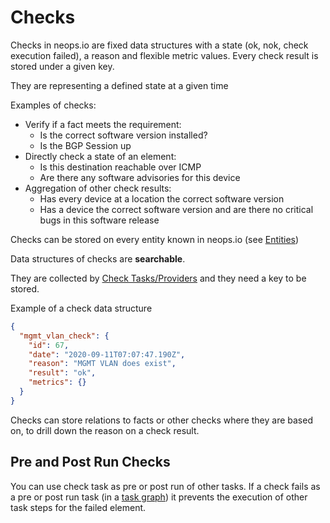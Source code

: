 # Checks

Checks in neops.io are fixed data structures with a state (ok, nok, check execution failed), a reason and flexible metric values. Every check result is stored under a given key.

They are representing a defined state at a given time

Examples of checks:

- Verify if a fact meets the requirement:
  - Is the correct software version installed?
  - Is the BGP Session up
- Directly check a state of an element:
  - Is this destination reachable over ICMP
  - Are there any software advisories for this device
- Aggregation of other check results:
  - Has every device at a location the correct software version
  - Has a device the correct software version and are there no critical bugs in this software release

Checks can be stored on every entity known in neops.io
(see [Entities](architecture.md#entities))

Data structures of checks are **searchable**.

They are collected by [Check Tasks/Providers](/provider_overview) and they need a key to be stored.

Example of a check data structure

```JSON
{
  "mgmt_vlan_check": {
    "id": 67,
    "date": "2020-09-11T07:07:47.190Z",
    "reason": "MGMT VLAN does exist",
    "result": "ok",
    "metrics": {}
  }
}
```

Checks can store relations to facts or other checks where they are based on, to drill down the reason on a check result.

## Pre and Post Run Checks

You can use check task as pre or post run of other tasks. If a check fails as a pre or post run task (in a [task graph](tasks?id=pre-and-post-running-tasks-task-graph)) it prevents the execution of other task steps for the failed element.
